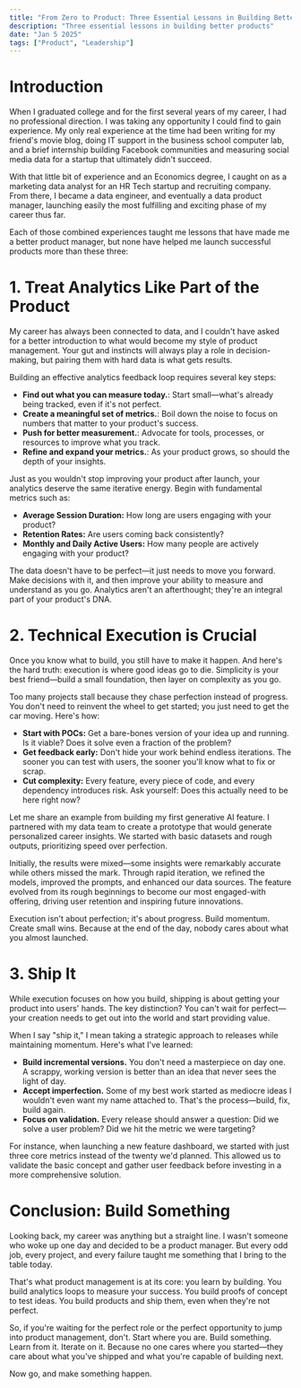 ```yaml
---
title: "From Zero to Product: Three Essential Lessons in Building Better Products"
description: "Three essential lessons in building better products"
date: "Jan 5 2025"
tags: ["Product", "Leadership"]
---
```


# Introduction

When I graduated college and for the first several years of my career, I had no professional direction. I was taking any opportunity I could find to gain experience. My only real experience at the time had been writing for my friend's movie blog, doing IT support in the business school computer lab, and a brief internship building Facebook communities and measuring social media data for a startup that ultimately didn't succeed.

With that little bit of experience and an Economics degree, I caught on as a marketing data analyst for an HR Tech startup and recruiting company. From there, I became a data engineer, and eventually a data product manager, launching easily the most fulfilling and exciting phase of my career thus far.

Each of those combined experiences taught me lessons that have made me a better product manager, but none have helped me launch successful products more than these three:

# 1. Treat Analytics Like Part of the Product

My career has always been connected to data, and I couldn't have asked for a better introduction to what would become my style of product management. Your gut and instincts will always play a role in decision-making, but pairing them with hard data is what gets results.

Building an effective analytics feedback loop requires several key steps:

- **Find out what you can measure today.**: Start small—what's already being tracked, even if it's not perfect.
- **Create a meaningful set of metrics.**: Boil down the noise to focus on numbers that matter to your product's success.
- **Push for better measurement.**: Advocate for tools, processes, or resources to improve what you track.
- **Refine and expand your metrics.**: As your product grows, so should the depth of your insights.

Just as you wouldn't stop improving your product after launch, your analytics deserve the same iterative energy. Begin with fundamental metrics such as:

- **Average Session Duration:** How long are users engaging with your product?
- **Retention Rates:** Are users coming back consistently?
- **Monthly and Daily Active Users:** How many people are actively engaging with your product?

The data doesn't have to be perfect—it just needs to move you forward. Make decisions with it, and then improve your ability to measure and understand as you go. Analytics aren't an afterthought; they're an integral part of your product's DNA.

# 2. Technical Execution is Crucial

Once you know what to build, you still have to make it happen. And here's the hard truth: execution is where good ideas go to die. Simplicity is your best friend—build a small foundation, then layer on complexity as you go.

Too many projects stall because they chase perfection instead of progress. You don't need to reinvent the wheel to get started; you just need to get the car moving. Here's how:

- **Start with POCs:** Get a bare-bones version of your idea up and running. Is it viable? Does it solve even a fraction of the problem?
- **Get feedback early:** Don't hide your work behind endless iterations. The sooner you can test with users, the sooner you'll know what to fix or scrap.
- **Cut complexity:** Every feature, every piece of code, and every dependency introduces risk. Ask yourself: Does this actually need to be here right now?

Let me share an example from building my first generative AI feature. I partnered with my data team to create a prototype that would generate personalized career insights. We started with basic datasets and rough outputs, prioritizing speed over perfection.

Initially, the results were mixed—some insights were remarkably accurate while others missed the mark. Through rapid iteration, we refined the models, improved the prompts, and enhanced our data sources. The feature evolved from its rough beginnings to become our most engaged-with offering, driving user retention and inspiring future innovations.

Execution isn't about perfection; it's about progress. Build momentum. Create small wins. Because at the end of the day, nobody cares about what you almost launched.

# 3. Ship It

While execution focuses on how you build, shipping is about getting your product into users' hands. The key distinction? You can't wait for perfect—your creation needs to get out into the world and start providing value.

When I say "ship it," I mean taking a strategic approach to releases while maintaining momentum. Here's what I've learned:

- **Build incremental versions.** You don't need a masterpiece on day one. A scrappy, working version is better than an idea that never sees the light of day.
- **Accept imperfection.** Some of my best work started as mediocre ideas I wouldn't even want my name attached to. That's the process—build, fix, build again.
- **Focus on validation.** Every release should answer a question: Did we solve a user problem? Did we hit the metric we were targeting?

For instance, when launching a new feature dashboard, we started with just three core metrics instead of the twenty we'd planned. This allowed us to validate the basic concept and gather user feedback before investing in a more comprehensive solution.

# Conclusion: Build Something

Looking back, my career was anything but a straight line. I wasn't someone who woke up one day and decided to be a product manager. But every odd job, every project, and every failure taught me something that I bring to the table today.

That's what product management is at its core: you learn by building. You build analytics loops to measure your success. You build proofs of concept to test ideas. You build products and ship them, even when they're not perfect.

So, if you're waiting for the perfect role or the perfect opportunity to jump into product management, don't. Start where you are. Build something. Learn from it. Iterate on it. Because no one cares where you started—they care about what you've shipped and what you're capable of building next.

Now go, and make something happen.